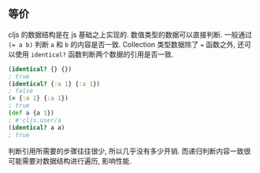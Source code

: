 
等价
----

cljs 的数据结构是在 js 基础之上实现的. 数值类型的数据可以直接判断.
一般通过 `(= a b)` 判断 `a` 和 `b` 的内容是否一致.
Collection 类型数据除了 `=` 函数之外,
还可以使用 `identical?` 函数判断两个数据的引用是否一致.

```clojure
(identical? {} {})
; true
(identical? {:a 1} {:a 1})
; false
(= {:a 1} {:a 1})
; true
(def a {a 1})
; #'cljs.user/a
(identical? a a)
; true
```

判断引用所需要的步骤往往很少, 所以几乎没有多少开销.
而递归判断内容一致很可能需要对数据结构进行遍历, 影响性能.
